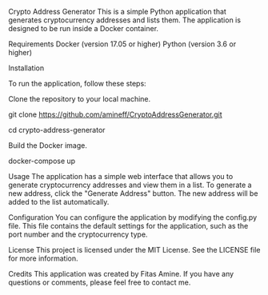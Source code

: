 Crypto Address Generator
This is a simple Python application that generates cryptocurrency addresses and lists them. The application is designed to be run inside a Docker container.

Requirements
Docker (version 17.05 or higher)
Python (version 3.6 or higher)

Installation

To run the application, follow these steps:

Clone the repository to your local machine.

git clone https://github.com/amineff/CryptoAddressGenerator.git

cd crypto-address-generator

Build the Docker image.

docker-compose up


Usage
The application has a simple web interface that allows you to generate cryptocurrency addresses and view them in a list. To generate a new address, click the "Generate Address" button. The new address will be added to the list automatically.


Configuration
You can configure the application by modifying the config.py file. This file contains the default settings for the application, such as the port number and the cryptocurrency type.

License
This project is licensed under the MIT License. See the LICENSE file for more information.

Credits
This application was created by Fitas Amine. If you have any questions or comments, please feel free to contact me.
